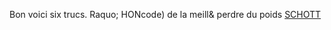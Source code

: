Bon voici six trucs. Raquo; HONcode) de la meill& perdre du poids
 <a href="http://www.herkesdinlesin.com/jponline.asp?cheap=shiwoxp0568/coue-dc252.html" title="SCHOTT">SCHOTT</a>